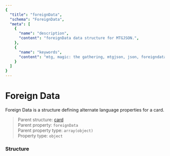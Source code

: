 ```yaml
---
{
  "title": "foreignData",
  "schema": "ForeignData",
  "meta": [
    {
      "name": "description",
      "content": "foreignData data structure for MTGJSON.",
    },
    {
      "name": "keywords",
      "content": "mtg, magic: the gathering, mtgjson, json, foreigndata, foreign data",
    }
  ]
}
---
```


# Foreign Data

Foreign Data is a structure defining alternate language properties for a card.

> Parent structure: [card](../card)  
> Parent property: `foreignData`  
> Parent property type: `array(object)`  
> Property type: `object`  

### Structure

<GenerateTable/>